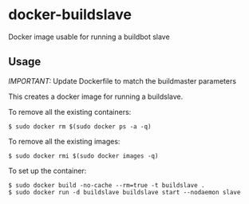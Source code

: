 docker-buildslave
================= 

Docker image usable for running a buildbot slave

Usage
-----

*IMPORTANT:* Update Dockerfile to match the buildmaster parameters

This creates a docker image for running a buildslave.

To remove all the existing containers:

    $ sudo docker rm $(sudo docker ps -a -q)

To remove all the existing images:

    $ sudo docker rmi $(sudo docker images -q)

To set up the container:

    $ sudo docker build -no-cache --rm=true -t buildslave .
    $ sudo docker run -d buildslave buildslave start --nodaemon slave

